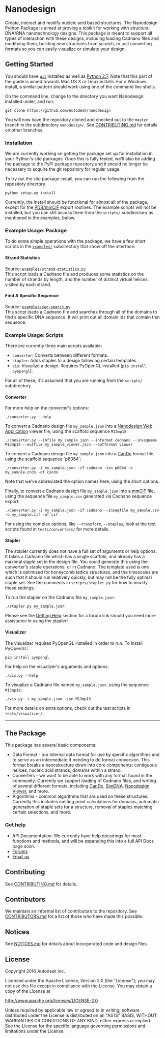 Nanodesign
==========

Create, interact and modify nucleic acid based structures. The Nanodesign Python Package is aimed at proving a toolkit for working with structural DNA/RNA nanotechnology designs. This package is meant to support all types of interaction with these designs, including loading Cadnano files and modifying them, building new structures from scratch, or just converting formats so you can easily visualize or simulate your design.

## Getting Started

You should have [`git`](https://git-scm.com/downloads) installed as well as [Python 2.7](https://python.org). Note that this part of the guide is aimed towards Mac OS X or Linux installs. For a Windows install, a similar pattern should work using one of the command line shells.

On the command line, change to the directory you want Nanodesign installed under, and run:
```shell
git clone https://github.com/Autodesk/nanodesign
```

You will now have the repository cloned and checked out to the `master` branch in the subdirectory `nanodesign/`. See [CONTRIBUTING.md](CONTRIBUTING.md#branching-model) for details on other branches.

### Installation

We are currently working on getting the package set up for installation in your Python's site packages. Once this is fully tested, we'll also be adding the package to the PyPI package repository and it should no longer be necessary to acquire the git repository for regular usage. 

To try out the site package install, you can run the following from the repository directory:
```shell
python setup.py install
```

Currently, the install should be functional for almost all of the package, except for the [PDB/mmCIF](http://mmcif.wwpdb.org/) export routines. The example scripts will not be installed, but you can still access them from the `scripts/` subdirectory as mentioned in the examples, below.

### Example Usage: Package

To do some simple operations with the package, we have a few short scripts in the [`examples/`](examples/) subdirectory that show off the interface:

#### Strand Statistics

Source: [`examples/strand-statistics.py`](examples/strand-statistics.py)  
This script loads a Cadnano file and produces some statistics on the number of strands by length, and the number of distinct virtual helices visited by each strand.

#### Find A Specific Sequence

Source: [`examples/seq-search.py`](examples/seq-search.py)  
This script loads a Cadnano file and searches through all of the domains to find a specific DNA sequence. It will print out all domain ids that contain that sequence.

### Example Usage: Scripts

There are currently three main scripts available: 
* `converter`: Converts between different formats.
* `stapler`: Adds staples to a design following certain templates.
* `vis`: Visualize a design. Requires PyOpenGL installed (`pip install pyopengl`).

For all of these, it's assumed that you are running from the `scripts/` subdirectory.

#### Converter

For more help on the converter's options:

```shell
./converter.py --help
```

To convert a Cadnano design file `my_sample.json` into a [Nanodesign Web Application](https://autode.sk/nanodesign) viewer file, using the scaffold sequence `M13mp18`:

```shell
./converter.py --infile my_sample.json --informat cadnano --inseqname M13mp18 --outfile my_sample_viewer.json --outformat viewer
```

To convert a Cadnano design file `my_sample.json` into a [CanDo](https://cando-dna-origami.org) format file, using the scaffold sequence `p8064':

```shell
./converter.py -i my_sample.json -if cadnano -isn p8064 -o my_sample.cndo -of cando
```

Note that we've abbreviated the option names here, using the short options.

Finally, to convert a Cadnano design file `my_sample.json` into a [mmCIF](http://mmcif.wwpdb.org/) file, using the sequence file `my_sample.csv` generated via Cadnano sequence export:

```shell
./converter.py -i my_sample.json -if cadnano --inseqfile my_sample.csv -o my_sample.cif -of cif
```

For using the complex options, like `--transform`, `--staples`, look at the test scripts found in `tests/converters/` for more details.

#### Stapler

The stapler currently does not have a full set of arguments or help options. It takes a Cadnano file which has a single scaffold, and already has a maximal staple set in the design file. You could generate this using the converter's staple operations, or in Cadnano. The template used is one which is optimized for honeycomb lattice structures, and the timescales are such that it should run relatively quickly, but may not be the fully optimal staple set. See the comments in `scripts/stapler.py` for how to modify these settings. 

To run the stapler on the Cadnano file `my_sample.json`:

```shell
./stapler.py my_sample.json
```

Please see the [Getting Help](#get-help) section for a forum link should you need more assistance in using the stapler!

#### Visualizer

The visualizer requires PyOpenGL installed in order to run. To install PyOpenGL:

```shell
pip install pyopengl
```

For help on the visualizer's arguments and options:

```shell
./vis.py --help
```

To visualize a Cadnano file named `my_sample.json`, using the sequence `M13mp18`:

```shell
./vis.py -i my_sample.json -isn M13mp18
```

For more details on extra options, check out the test scripts in `tests/visualizer/`.



--------

## The Package

This package has several basic components:

* Data Format - our internal data format for use by specific algorithms and to serve as an intermediate if needing to do format conversion. This format breaks a nanostructure down into core components: contiguous helices, nucleic acid strands, domains within a strand.
* Converters - we want to be able to work with any format found in the community. Currently we support loading of Cadnano files, and writing of several different formats, including [CanDo](http://cando-dna-origami.org), [SimDNA](https://github.com/mingqiu/SimDNA), [Nanodesign Viewer](https://autode.sk/nanodesign), and more.
* Algorithms - common algorithms that are used on these structures. Currently this includes melting point calculations for domains, automatic generation of staple sets for a structure, removal of staples matching certain selections, and more.

### Get help
 - API Documentation: We currently have help docstrings for most functions and methods, and will be expanding this into a full API Docs page soon.
 - [Forums](https://forum.bionano.autodesk.com/c/Nano-Design/nanodesign-python)
 - [Email us](mailto:nanodesign@autodesk.com)

## Contributing

See [CONTRIBUTING.md](CONTRIBUTING.md) for details. 

## Contributors

We maintain an informal list of contributors to the repository. See [CONTRIBUTORS.md](CONTRIBUTORS.md) for a list of those who have made this possible.

## Notices

See [NOTICES.md](NOTICES.md) for details about incorporated code and design files.

## License

Copyright 2016 Autodesk Inc.

Licensed under the Apache License, Version 2.0 (the "License"); you may not use this file except in compliance with the License. You may obtain a copy of the License at

http://www.apache.org/licenses/LICENSE-2.0

Unless required by applicable law or agreed to in writing, software distributed under the License is distributed on an "AS IS" BASIS, WITHOUT WARRANTIES OR CONDITIONS OF ANY KIND, either express or implied. See the License for the specific language governing permissions and limitations under the License.

